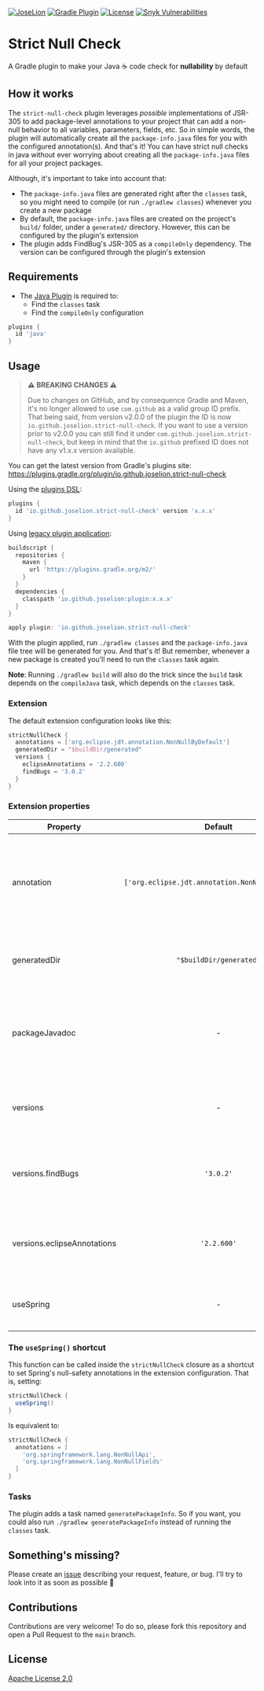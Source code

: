 [![JoseLion](https://circleci.com/gh/JoseLion/strict-null-check.svg?style=shield)](https://app.circleci.com/pipelines/github/JoseLion/strict-null-check)
[![Gradle Plugin](https://img.shields.io/gradle-plugin-portal/v/io.github.joselion.strict-null-check)](https://plugins.gradle.org/plugin/io.github.joselion.strict-null-check)
[![License](https://img.shields.io/github/license/JoseLion/strict-null-check)](./LICENSE)
[![Snyk Vulnerabilities](https://img.shields.io/snyk/vulnerabilities/github/JoseLion/strict-null-check)](https://snyk.io/)

# Strict Null Check

A Gradle plugin to make your Java ☕ code check for **nullability** by default

## How it works

The `strict-null-check` plugin leverages _possible_ implementations of JSR-305 to add package-level annotations to your project that can add a non-null behavior to all variables, parameters, fields, etc. So in simple words, the plugin will automatically create all the `package-info.java` files for you with the configured annotation(s). And that's it! You can have strict null checks in java without ever worrying about creating all the `package-info.java` files for all your project packages.

Although, it's important to take into account that:
* The `package-info.java` files are generated right after the `classes` task, so you might need to compile (or run `./gradlew classes`) whenever you create a new package
* By default, the `package-info.java` files are created on the project's `build/` folder, under a `generated/` directory. However, this can be configured by the plugin's extension
* The plugin adds FindBug's JSR-305 as a `compileOnly` dependency. The version can be configured through the plugin's extension

## Requirements

* The [Java Plugin](https://docs.gradle.org/current/userguide/java_plugin.html) is required to:
  - Find the `classes` task
  - Find the `compileOnly` configuration

```gradle
plugins {
  id 'java'
}
```

## Usage

> **⚠️ BREAKING CHANGES ⚠️**
>
> Due to changes on GitHub, and by consequence Gradle and Maven, it's no longer allowed to use `com.github` as a valid group ID prefix. That being said, from version v2.0.0 of the plugin the ID is now `io.github.joselion.strict-null-check`. If you want to use a version prior to v2.0.0 you can still find it under `com.github.joselion.strict-null-check`, but keep in mind that the `io.github` prefixed ID does not have any v1.x.x version available.

You can get the latest version from Gradle's plugins site:
https://plugins.gradle.org/plugin/io.github.joselion.strict-null-check

Using the [plugins DSL](https://docs.gradle.org/current/userguide/plugins.html#sec:plugins_block):
```gradle
plugins {
  id 'io.github.joselion.strict-null-check' version 'x.x.x'
}
```

Using [legacy plugin application](https://docs.gradle.org/current/userguide/plugins.html#sec:old_plugin_application):
```gradle
buildscript {
  repositories {
    maven {
      url 'https://plugins.gradle.org/m2/'
    }
  }
  dependencies {
    classpath 'io.github.joselion:plugin:x.x.x'
  }
}

apply plugin: 'io.github.joselion.strict-null-check'
```

With the plugin applied, run `./gradlew classes` and the `package-info.java` file tree will be generated for you. And that's it! But remember, whenever a new package is created you'll need to run the `classes` task again.

**Note**: Running `./gradlew build` will also do the trick since the `build` task depends on the `compileJava` task, which depends on the `classes` task.

### Extension

The default extension configuration looks like this:
```gradle
strictNullCheck {
  annotations = ['org.eclipse.jdt.annotation.NonNullByDefault']
  generatedDir = "$buildDir/generated"
  versions {
    eclipseAnnotations = '2.2.600'
    findBugs = '3.0.2'
  }
}
```

### Extension properties

| Property                    | Default                                           | Description |
| --------------------------- | :-----------------------------------------------: | ----------- |
| annotation                  | `['org.eclipse.jdt.annotation.NonNullByDefault']` | List of fully qualified class names of the annotations to add to all the generated `package-info.java` files |
| generatedDir                | `"$buildDir/generated"`                           | The directory where the `package-info.java` files should be generated |
| packageJavadoc              | -                                                 | A single or multi-line string to add to the Javadoc of the generated `package-info.java` files |
| versions                    | -                                                 | A closure to configure the versions of the dependencies added |
| versions.findBugs           | `'3.0.2'`                                         | The `FindBugs JSR305` version to use. Check the [MVNRepo][1] for more versions |
| versions.eclipseAnnotations | `'2.2.600'`                                       | The `JDT Annotations` version to use. Check the [MVNRepo][2] for more versions |
| useSpring                   | -                                                 | A shortcut function to use Spring's null-safety annotation |

### The `useSpring()` shortcut

This function can be called inside the `strictNullCheck` closure as a shortcut to set Spring's null-safety annotations in the extension configuration. That is, setting:
```gradle
strictNullCheck {
  useSpring()
}
```

Is equivalent to:
```gradle
strictNullCheck {
  annotations = [
    'org.springframework.lang.NonNullApi',
    'org.springframework.lang.NonNullFields'
  ]
}
```

### Tasks

The plugin adds a task named `generatePackageInfo`. So if you want, you could also run `./gradlew generatePackageInfo` instead of running the `classes` task.

## Something's missing?

Please create an [issue](https://github.com/JoseLion/strict-null-check/issues/new) describing your request, feature, or bug. I'll try to look into it as soon as possible 🙂

## Contributions

Contributions are very welcome! To do so, please fork this repository and open a Pull Request to the `main` branch.

## License

[Apache License 2.0](LICENSE)

[1]: https://mvnrepository.com/artifact/com.google.code.findbugs/jsr305
[2]: https://mvnrepository.com/artifact/org.eclipse.jdt/org.eclipse.jdt.annotation
